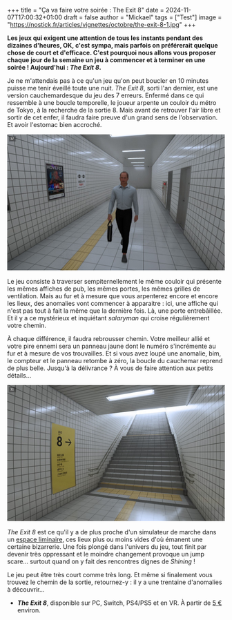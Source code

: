 +++
title = "Ça va faire votre soirée : The Exit 8"
date = 2024-11-07T17:00:32+01:00
draft = false
author = "Mickael"
tags = ["Test"]
image = "https://nostick.fr/articles/vignettes/octobre/the-exit-8-1.jpg"
+++

**Les jeux qui exigent une attention de tous les instants pendant des dizaines d'heures, OK, c'est sympa, mais parfois on préférerait quelque chose de court et d'efficace. C'est pourquoi nous allons vous proposer chaque jour de la semaine un jeu à commencer et à terminer en une soirée ! Aujourd'hui : *The Exit 8*.**

Je ne m'attendais pas à ce qu'un jeu qu'on peut boucler en 10 minutes puisse me tenir éveillé toute une nuit. *The Exit 8*, sorti l'an dernier, est une version cauchemardesque du jeu des 7 erreurs. Enfermé dans ce qui ressemble à une boucle temporelle, le joueur arpente un couloir du métro de Tokyo, à la recherche de la sortie 8. Mais avant de retrouver l'air libre et sortir de cet enfer, il faudra faire preuve d'un grand sens de l'observation. Et avoir l'estomac bien accroché.

![The Exit 8](the-exit-8-1.jpg "")

Le jeu consiste à traverser sempiternellement le même couloir qui présente les mêmes affiches de pub, les mêmes portes, les mêmes grilles de ventilation. Mais au fur et à mesure que vous arpenterez encore et encore les lieux, des anomalies vont commencer à apparaitre : ici, une affiche qui n'est pas tout à fait la même que la dernière fois. Là, une porte entrebâillée. Et il y a ce mystérieux et inquiétant *salaryman* qui croise régulièrement votre chemin. 

À chaque différence, il faudra rebrousser chemin. Votre meilleur allié et votre pire ennemi sera un panneau jaune dont le numéro s'incrémente au fur et à mesure de vos trouvailles. Et si vous avez loupé une anomalie, bim, le compteur et le panneau retombe à zéro, la boucle du cauchemar reprend de plus belle. Jusqu'à la délivrance ? À vous de faire attention aux petits détails…

![The Exit 8](the-exit-8-2.jpg "La lumière au bout du tunnel.")

*The Exit 8* est ce qu'il y a de plus proche d'un simulateur de marche dans un [espace liminaire](https://fr.wikipedia.org/wiki/Espace_liminaire), ces lieux plus ou moins vides d'où émanent une certaine bizarrerie. Une fois plongé dans l'univers du jeu, tout finit par devenir très oppressant et le moindre changement provoque un jump scare… surtout quand on y fait des rencontres dignes de *Shining* !

Le jeu peut être très court comme très long. Et même si finalement vous trouvez le chemin de la sortie, retournez-y : il y a une trentaine d'anomalies à découvrir…

- ***The Exit 8***, disponible sur PC, Switch, PS4/PS5 et en VR. À partir de [5 €](https://store.steampowered.com/app/2653790/8/) environ.